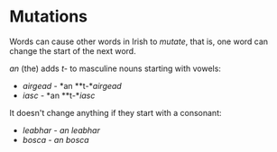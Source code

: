 # Mutations
Words can cause other words in Irish to *mutate*, that is, one word can change the start of the next word.

*an* (the) adds *t-* to masculine nouns starting with vowels:
- *airgead* - *an **t-**airgead*
- *iasc* - *an **t-**iasc*

It doesn't change anything if they start with a consonant:
- *leabhar* - *an leabhar*
- *bosca* - *an bosca*



